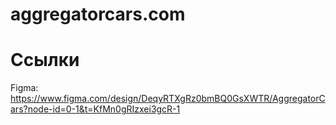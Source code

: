 # aggregatorcars.com

# Ссылки

Figma: https://www.figma.com/design/DeqyRTXgRz0bmBQ0GsXWTR/AggregatorCars?node-id=0-1&t=KfMn0gRIzxei3gcR-1
